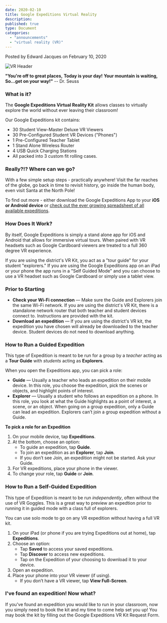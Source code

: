 ```yaml
---
date: 2020-02-10
title: Google Expeditions Virtual Reality
description:
published: true
type: Document
categories:
  - "announcements"
  - "virtual reality (VR)"
---
```

Posted by Edward Jacques on February 10, 2020

![VR Header](https://github.com/Agawam-Technology/Technology-Website/blob/master/images/VR%20Header.png)

**"You're off to great places,**
**Today is your day!**
**Your mountain is waiting,**
**So...get on your way!"**
-- Dr. Seuss



### What is it?

The **Google Expeditions Virtual Reality Kit** allows classes to virtually explore the world without ever leaving their classroom!

Our Google Expeditions kit contains:

- 30 Student View-Master Deluxe VR Viewers
- 30 Pre-Configured Student VR Devices ("Phones")
- 1 Pre-Configured Teacher Tablet
- 1 Stand Alone Wireless Router
- 4 USB Quick Charging Stations
- All packed into 3 custom fit rolling cases.

### Really?!?  Where can we go?

With a few simple setup steps - practically anywhere!  Visit the far reaches of the globe, go back in time to revisit history, go inside the human body, even visit Santa at the North Pole!

To find out more - either download the Google Expeditions App to your **iOS or Android device** or [check out the ever growing spreadsheet of all available expeditions](https://docs.google.com/spreadsheets/d/1uwWvAzAiQDueKXkxvqF6rS84oae2AU7eD8bhxzJ9SdY/edit#gid=0).

### How Does It Work?
By itself, Google Expeditions is simply a stand alone app for iOS and Android that allows for immersive virtual tours.  When paired with VR headsets such as Google Cardboard viewers are treated to a full 360 degree VR experience.

If you are using the district's VR Kit, you act as a "tour guide" for your student "explorers."  If you are using the Google Expeditions app on an iPad or your phone the app runs in a "Self Guided Mode" and you can choose to use a VR headset such as Google Cardboard or simply use a tablet view.

### Prior to Starting

- **Check your Wi-Fi connection** — Make sure the Guide and Explorers join the same Wi-Fi network. If you are using the district's VR Kit, there is a standalone network router that both teacher and student devices connect to.  Instructions are provided with the kit. 
- **Download an expedition** — If you are using the district's VR kit, the expedition you have chosen will already be downloaded to the teacher device.  Student devices do not need to download anything.

### How to Run a Guided Expedition

This type of Expedition is meant to be run for a group by a _teacher_ acting as a **Tour Guide** with _students_ acting as **Explorers**.

When you open the Expeditions app, you can pick a role:

- **Guide** — Usually a teacher who leads an expedition on their mobile device. In this role, you choose the expedition, pick the scenes or objects, and highlight points of interest.
- **Explorer** — Usually a student who follows an expedition on a phone. In this role, you look at what the Guide highlights as a point of interest, a scene, or an object.
When going on a group expedition, only a Guide can lead an expedition. Explorers can’t join a group expedition without a Guide.

**To pick a role for an Expedition**

1. On your mobile device, tap **Expeditions**.
2. At the bottom, choose an option:
   - To guide an expedition, tap **Guide**.
   - To join an expedition as an **Explorer**, tap **Join**.
   - If you don’t see Join, an expedition might not be started. Ask your Guide.
3. For VR expeditions, place your phone in the viewer. 
4. To change your role, tap **Guide** or **Join**.

### How to Run a Self-Guided Expedition

This type of Expedition is meant to be run _independently_, often without the use of VR Goggles.  This is a great way to preview an expedtion prior to running it in guided mode with a class full of explorers.

You can use solo mode to go on any VR expedition without having a full VR kit.

1. On your iPad (or phone if you are trying Expeditions out at home), tap **Expeditions**.
2. Choose an option:
    - Tap **Saved** to access your saved expeditions.
    - Tap **Discover** to access new expeditions. 
     - Tap on the Expedition of your choosing to download it to your device.
3. Open an expedition.
4. Place your phone into your VR viewer (if using).
    - If you don’t have a VR viewer, tap **View Full-Screen**.

### I've found an expedition!  Now what?

If you've found an expedition you would like to run in your classroom, now you simply need to book the kit and my time to come help set you up!  You may book the kit by filling out the Google Expeditions VR Kit Request Form.

